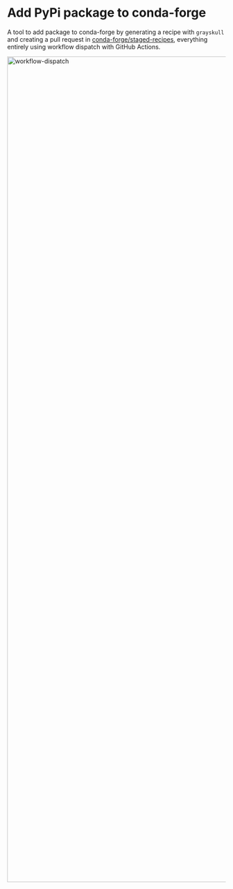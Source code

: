 # Add PyPi package to conda-forge

A tool to add package to conda-forge by generating a recipe with `grayskull` and creating a pull request in [conda-forge/staged-recipes](https://github.com/conda-forge/staged-recipes),
everything entirely using workflow dispatch with GitHub Actions.

<img width="1902" alt="workflow-dispatch" src="https://github.com/aktech/add-to-conda-forge/assets/5647941/64c14de9-53f9-41f6-8de9-c0f7039bf94f">
